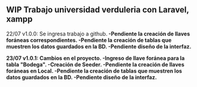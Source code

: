 ## WIP Trabajo universidad verduleria con Laravel, xampp

22/07 v1.0.0: Se ingresa trabajo a github.<b />
    -Pendiente la creación de llaves foráneas correspondientes. <b />
    -Pendiente la creación de tablas que muestren los datos guardados en la BD.<b />
    -Pendiente diseño de la interfaz.<b />
    
23/07 v1.0.1: Cambios en el proyecto.<b />
    -Ingreso de llave foránea para la tabla "Bodega".<b />
    -Creación de Seeder.<b />
    -Pendiente la creación de llaves foráneas en Local.<b />
    -Pendiente la creación de tablas que muestren los datos guardados en la BD.<b />
    -Pendiente diseño de la interfaz.<b />
